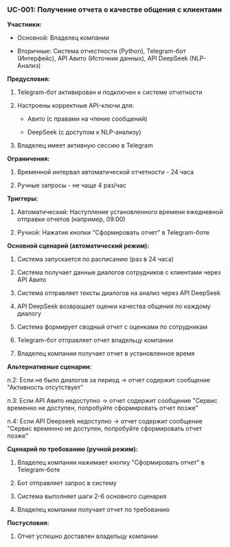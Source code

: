 ### UC-001: Получение отчета о качестве общения с клиентами

**Участники:**

- Основной: Владелец компании

- Вторичные: Система отчестности (Python), Telegram-бот (Интерфейс), API Авито (Источник данных), API DeepSeek (NLP-Анализ)

**Предусловия:**

1. Telegram-бот активирован и подключен к системе отчетности

2. Настроены корректные API-ключи для:

    - Авито (с правами на чтение сообщений)

    - DeepSeek (с доступом к NLP-анализу)

3. Владелец имеет активную сессию в Telegram

**Ограничения:**

1. Временной интервал автоматической отчетности - 24 часа

2. Ручные запросы - не чаще 4 раз/час

**Триггеры:**

1. Автоматический: Наступление установленного времени ежедневной отправки отчетов (например, 09:00)

2. Ручной: Нажатие кнопки "Сформировать отчет" в Telegram-боте

**Основной сценарий (автоматический режим):**

1. Система запускается по расписанию (раз в 24 часа)

2. Система получает данные диалогов сотрудников с клиентами через API Авито

3. Система отправляет тексты диалогов на анализ через API DeepSeek

4. API DeepSeek возвращает оценки качества общения по каждому диалогу

5. Система формирует сводный отчет с оценками по сотрудникам

6. Telegram-бот отправляет отчет владельцу компании

7. Владелец компании получает отчет в установленное время

**Альтернативные сценарии:**

п.2: Если не было диалогов за период → отчет содержит сообщение "Активность отсутствует"

п.3: Если API Авито недоступно → отчет содержит сообщение "Сервис временно не доступен, попробуйте сформировать отчет позже"

п.4: Если API Deepseek недоступно → отчет содержит сообщение "Сервис временно не доступен, попробуйте сформировать отчет позже"

**Сценарий по требованию (ручной режим):**

1. Владелец компании нажимает кнопку "Сформировать отчет" в Telegram-боте

2. Бот отправляет запрос в систему

3. Система выполняет шаги 2-6 основного сценария

4. Владелец компании получает отчет по требованию

**Постусловия:**

1. Отчет успешно доставлен владельцу компании